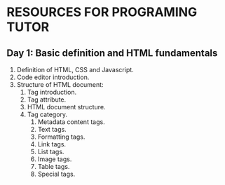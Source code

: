 # RESOURCES FOR PROGRAMING TUTOR 
## Day 1: Basic definition and HTML fundamentals
1. Definition of HTML, CSS and Javascript.
2. Code editor introduction. 
3. Structure of HTML document:
    1. Tag introduction. 
    2. Tag attribute.
    3. HTML document structure.
    4. Tag category.
        1. Metadata content tags.
        2. Text tags.
        3. Formatting tags.
        4. Link tags.
        5. List tags.
        6. Image tags.
        7. Table tags.
        8. Special tags.